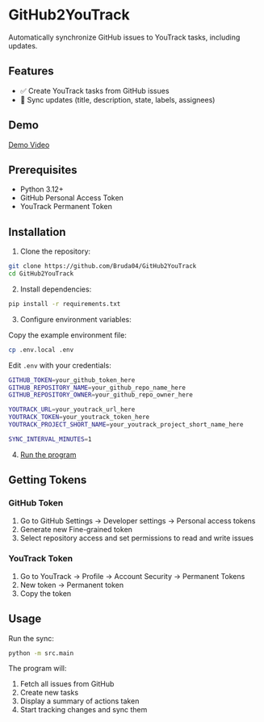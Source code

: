 # GitHub2YouTrack

Automatically synchronize GitHub issues to YouTrack tasks, including updates.

## Features

- ✅ Create YouTrack tasks from GitHub issues
- 🔄 Sync updates (title, description, state, labels, assignees)

## Demo

[Demo Video](doc/demo/demo.mp4)

## Prerequisites

- Python 3.12+
- GitHub Personal Access Token
- YouTrack Permanent Token

## Installation

1. Clone the repository:
```bash
git clone https://github.com/Bruda04/GitHub2YouTrack
cd GitHub2YouTrack
```

2. Install dependencies:
```bash
pip install -r requirements.txt
```

3. Configure environment variables:

Copy the example environment file:
```bash
cp .env.local .env
```

Edit `.env` with your credentials:
```bash
GITHUB_TOKEN=your_github_token_here
GITHUB_REPOSITORY_NAME=your_github_repo_name_here
GITHUB_REPOSITORY_OWNER=your_github_repo_owner_here

YOUTRACK_URL=your_youtrack_url_here
YOUTRACK_TOKEN=your_youtrack_token_here
YOUTRACK_PROJECT_SHORT_NAME=your_youtrack_project_short_name_here

SYNC_INTERVAL_MINUTES=1
```

4. [Run the program](#usage)

## Getting Tokens

### GitHub Token
1. Go to GitHub Settings → Developer settings → Personal access tokens
2. Generate new Fine-grained token
3. Select repository access and set permissions to read and write issues

### YouTrack Token
1. Go to YouTrack → Profile → Account Security → Permanent Tokens
2. New token → Permanent token
3. Copy the token

## Usage

Run the sync:
```bash
python -m src.main
```

The program will:
1. Fetch all issues from GitHub
2. Create new tasks
3. Display a summary of actions taken
4. Start tracking changes and sync them

